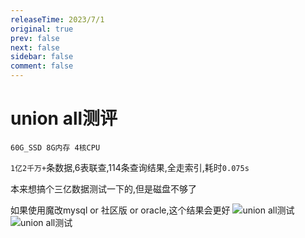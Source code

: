 ```yaml
---
releaseTime: 2023/7/1
original: true
prev: false
next: false
sidebar: false
comment: false  
---
```


# union all测评

`60G_SSD 8G内存 4核CPU`

`1亿2千万+`条数据,6表联查,114条查询结果,全走索引,耗时`0.075s`

本来想搞个三亿数据测试一下的,但是磁盘不够了

如果使用魔改mysql or 社区版 or oracle,这个结果会更好
![union all测试](/document/mysqlTest_unionAll0.png)
<br>
![union all测试](/document/mysqlTest_unionAll1.png)

